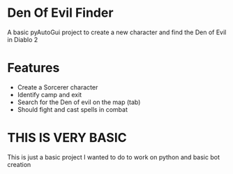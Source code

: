 # Den Of Evil Finder
A basic pyAutoGui project to create a new character and find the Den of Evil in Diablo 2 

# Features
* Create a Sorcerer character
* Identify camp and exit
* Search for the Den of evil on the map (tab)
* Should fight and cast spells in combat


# THIS IS VERY BASIC 
This is just a basic project I wanted to do to work on python and basic bot creation